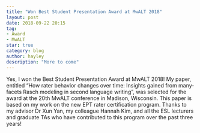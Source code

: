```yaml
---
title: "Won Best Student Presentation Award at MwALT 2018"
layout: post
date: 2018-09-22 20:15
tag:
- Award
- MwALT
star: true
category: blog
author: hayley
description: "More to come"
---
```


Yes, I won the Best Student Presentation Award at MwALT 2018! 
My paper, entitled “How rater behavior changes over time: Insights gained from many-facets Rasch modeling in second language writing”, was selected for the award at the 20th MwALT conference in Madison, Wisconsin.
This paper is based on my work on the new EPT rater certification program. Thanks to my advisor Dr Xun Yan, my colleague Hannah Kim, and all the ESL lecturers and graduate TAs who have contributed to this program over the past three years!


